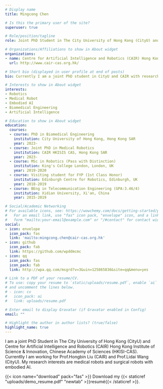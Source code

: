 ```yaml
---
# Display name
title: Mingcong Chen

# Is this the primary user of the site?
superuser: true

# Role/position/tagline
role: Joint PhD Student in The City University of Hong Kong (CityU) and Centre for Artificial Intelligence and Robotics (CAIR) Hong Kong Institute of Science & Innovation, Chinese Academy of Sciences (HKISI-CAS).

# Organizations/Affiliations to show in About widget
organizations:
- name: Centre for Artificial Intelligence and Robotics (CAIR) Hong Kong Institute of Science & Innovation, Chinese Academy of Sciences
  url: http://www.cair-cas.org.hk/

# Short bio (displayed in user profile at end of posts)
bio: Currently I am a joint PhD student in CityU and CAIR with research interests in medical robotics and embodied AI.

# Interests to show in About widget
interests:
- Robotics
- Medical Robot
- Embodied AI
- Biomedical Engineering
- Artificial Intelligence

# Education to show in About widget
education:
  courses:
  - course: PhD in Biomedical Engineering
    institution: City University of Hong Kong, Hong Kong SAR
    year: 2023-
  - course: Joint PhD in Medical Robotics
    institution: CAIR HKISIS CAS, Hong Kong SAR
    year: 2023-
  - course: MSc in Robotics (Pass with Distinction)
    institution: King's College London, London, UK
    year: 2019-2020
  - course: Visiting student for FYP (1st Class Honor)
    institution: Edinburgh Centre for Robotics, Edinburgh, UK
    year: 2018-2019
  - course: BEng in Telecommunication Engineering (GPA:3.46/4)
    institution: Xidian University, Xi'an, China
    year: 2015-2019

# Social/Academic Networking
# For available icons, see: https://wowchemy.com/docs/getting-started/page-builder/#icons
#   For an email link, use "fas" icon pack, "envelope" icon, and a link in the
#   form "mailto:your-email@example.com" or "/#contact" for contact widget.
social:
- icon: envelope
  icon_pack: fas
  link: 'mailto:mingcong.chen@cair-cas.org.hk'
- icon: github
  icon_pack: fab
  link: https://github.com/wpddmcmc
- icon: qq
  icon_pack: fas
  icon_pack: fab
  link: http://wpa.qq.com/msgrd?v=3&uin=125865836&site=qq&menu=yes

# Link to a PDF of your resume/CV.
# To use: copy your resume to `static/uploads/resume.pdf`, enable `ai` icons in `params.toml`, 
# and uncomment the lines below.
# - icon: cv
#   icon_pack: ai
#   link: uploads/resume.pdf

# Enter email to display Gravatar (if Gravatar enabled in Config)
email: ""

# Highlight the author in author lists? (true/false)
highlight_name: true
---
```


I am a joint PhD Student in The City University of Hong Kong (CityU) and Centre for Artificial Intelligence and Robotics (CAIR) Hong Kong Institute of Science & Innovation, Chinese Academy of Sciences (HKISI-CAS). Currentlly I am working for Prof.Hongbin Liu (CAIR) and Prof.Lidai Wang (CityU). My research interests are medical robots and surgical robots with embodied AI.

{{< icon name="download" pack="fas" >}} Download my {{< staticref "uploads/demo_resume.pdf" "newtab" >}}resumé{{< /staticref >}}.

